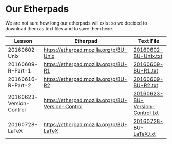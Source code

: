 # Our Etherpads 

We are not sure how long our etherpads will exist so we decided to download them as text files and to save them here. 

| Lesson | Etherpad | Text File | 
| ------ | -------- | --------- | 
| 20160602-Unix | https://etherpad.mozilla.org/p/BU-Unix | [20160602-BU-Unix.txt](20160602-BU-Unix.txt) | 
| 20160609-R-Part-1 | https://etherpad.mozilla.org/p/BU-R1 | [20160609-BU-R1.txt](20160609-BU-R1.txt) |
| 20160616-R-Part-2 | https://etherpad.mozilla.org/p/BU-R2 | [20160609-BU-R2.txt](20160609-BU-R2.txt) |
| 20160623-Version-Control | https://etherpad.mozilla.org/p/BU-Version-Control | [20160623-BU-Version-Control.txt](20160623-BU-Version-Control.txt) | 
| 20160728-LaTeX | https://etherpad.mozilla.org/p/BU-LaTeX | [20160728-BU-LaTeX.txt](20160728-BU-LaTeX.txt) |
